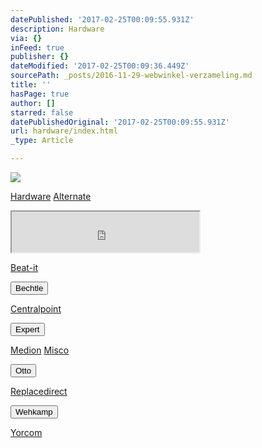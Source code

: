 ```yaml
---
datePublished: '2017-02-25T00:09:55.931Z'
description: Hardware
via: {}
inFeed: true
publisher: {}
dateModified: '2017-02-25T00:09:36.449Z'
sourcePath: _posts/2016-11-29-webwinkel-verzameling.md
title: ''
hasPage: true
author: []
starred: false
datePublishedOriginal: '2017-02-25T00:09:55.931Z'
url: hardware/index.html
_type: Article

---
```

![](https://the-grid-user-content.s3-us-west-2.amazonaws.com/dfe695bd-aa9b-42cf-ab7a-6a386efb1f3a.jpg)

[Hardware][0]
[Alternate][1]

<iframe src="https://the-grid.github.io/ed-userhtml/?g=eJw9z80OgjAMB_BXWXrwyFAQg1J8FFKhMOIYpDbZ6zvReOnHpb9_GzJOeERwqtvV2hhjRl5ZAilnwVtVe1fFOi-7Kq_PVdkdi-JSHbsDLdtNEIySTKwI3cNTeIIR9ghhHVfv1whtMy-TeUn_J3TOVGjgVPonSxY4Ef1H2E8u-HX2hfCr_bC9KTpdPJg4D-oQTkUJxvE8uZShysE8Vhk4BUtj-gQBjG0bS-0bEVpJrA" height="65" style=""></iframe>

[Beat-it][2]

<button data-role="cta" style="">Bechtle</button>

[Centralpoint][3]

<button data-role="cta" style="">Expert</button>

[Medion][4]
[Misco][5]

<button data-role="cta" style="">Otto</button>

[Replacedirect][6]

<button data-role="cta" style="">Wehkamp</button>

[Yorcom][7]

[0]: https://thegrid.ai/nederlandse-webwinkels/software "Software"
[1]: http://www.alternate.nl/tt/?tt=904_12_133761_&r=%2F
[2]: http://www.beat-it.nl/
[3]: http://www.centralpoint.nl/tracker/index.php?tt=534_12_133761_&r=%2F
[4]: http://tc.tradetracker.net/?c=3452&m=12&a=133761
[5]: https://www.misco.nl/
[6]: http://www.replacedirect.nl/page/startExternal/?tt=4825_12_133761_&r=%2F
[7]: https://www.yorcom.nl/